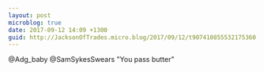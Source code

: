```yaml
---
layout: post
microblog: true
date: 2017-09-12 14:09 +1300
guid: http://JacksonOfTrades.micro.blog/2017/09/12/t907410855532175360.html
---
```

@Adg_baby @SamSykesSwears "You pass butter"
